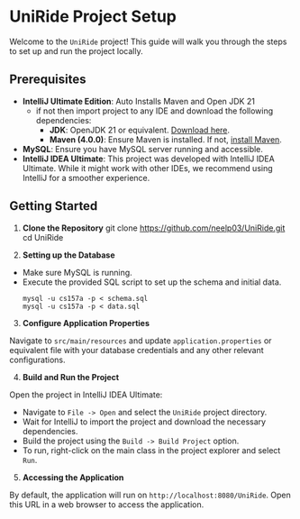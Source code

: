 # UniRide Project Setup

Welcome to the `UniRide` project! This guide will walk you through the steps to set up and run the project locally.

## Prerequisites

- **IntelliJ Ultimate Edition**: Auto Installs Maven and Open JDK 21
  - if not then import project to any IDE and download the following dependencies:
    - **JDK**: OpenJDK 21 or equivalent. [Download here](https://adoptopenjdk.net/).
    - **Maven (4.0.0)**: Ensure Maven is installed. If not, [install Maven](https://maven.apache.org/download.cgi).
- **MySQL**: Ensure you have MySQL server running and accessible.
- **IntelliJ IDEA Ultimate**: This project was developed with IntelliJ IDEA Ultimate. While it might work with other IDEs, we recommend using IntelliJ for a smoother experience.

## Getting Started

1. **Clone the Repository**
   git clone https://github.com/neelp03/UniRide.git
   cd UniRide

2. **Setting up the Database**

- Make sure MySQL is running.
- Execute the provided SQL script to set up the schema and initial data.
  ```
  mysql -u cs157a -p < schema.sql
  mysql -u cs157a -p < data.sql
  ```

3. **Configure Application Properties**

Navigate to `src/main/resources` and update `application.properties` or equivalent file with your database credentials and any other relevant configurations.

4. **Build and Run the Project**

Open the project in IntelliJ IDEA Ultimate:
- Navigate to `File -> Open` and select the `UniRide` project directory.
- Wait for IntelliJ to import the project and download the necessary dependencies.
- Build the project using the `Build -> Build Project` option.
- To run, right-click on the main class in the project explorer and select `Run`.

5. **Accessing the Application**

By default, the application will run on `http://localhost:8080/UniRide`. Open this URL in a web browser to access the application.